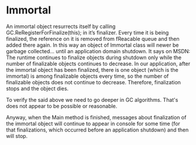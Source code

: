 # Immortal

An immortal object resurrects itself by calling GC.ReRegisterForFinalize(this); in it’s finalizer. Every time it is being finalized, the reference on it is removed from fReacable queue and then added there again. In this way an object of Immortal class will newer be garbage collected... until an application domain shutdown.
It says on MSDN: The runtime continues to finalize objects during shutdown only while the number of finalizable objects continues to decrease.
In our application, after the immortal object has been finalized, there is one object (which is the immortal) is among finalizable objects every time, so the number of finalizable objects does not continue to decrease. Therefore, finalization stops and the object dies.

To verify the said above we need to go deeper in GC algorithms. That's does not appear to be possible or reasonable.

Anyway, when the Main method is finished, messages about finalization of the immortal object will continue to appear in console for some time (for that finalizations, which occurred before an application shutdown) and then will stop.
